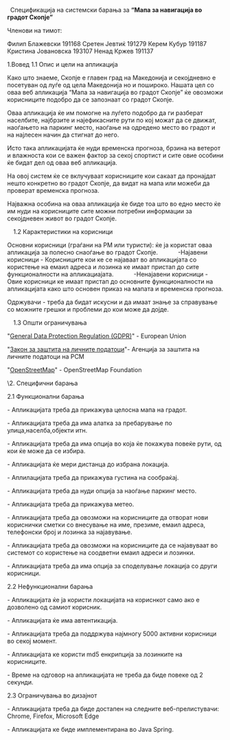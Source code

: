 ﻿










` `Спецификација на системски барања за 
**“Мапа за навигација во градот Скопје”**

Членови на тимот:

Филип Блажевски          191168
Сретен Јевтиќ                  191279
Керем Кубур                    191187
Кристина Јовановска     193107
Ненад Кржев                   191137










1.Вовед
1.1 Опис и цели на апликација

Како што знаеме, Скопје е главен град на Македонија и секојдневно е посетуван од луѓе од цела Македонија но и пошироко. Нашата цел со оваа веб апликација “Мапа за навигација во градот Скопје” ќе овозможи корисниците подобро да се запознаат со градот Скопје. 

Оваа апликација ќе им помогне на луѓето подобро да ги разберат населбите,  најбрзите и најефикасните рути по кој можат да се движат, наоѓањето на паркинг место, наоѓање на одредено место во градот и на најлесен начин да стигнат до него. 

Исто така апликацијата ќе нуди временска прогноза, брзина на ветерот и влажноста кои се важен фактор за секој спортист и сите овие особини ќе бидат дел од оваа веб апликација.

На овој систем ќе се вклучуваат корисниците кои сакаат да пронајдат нешто конкретно во градот Скопје, да видат на мапа или можеби да проверат временска прогноза.

Најважна особина на оваа апликација ќе биде тоа што во едно место ќе им нуди на корисниците сите можни потребни информации за секојдневен живот во градот Скопје.

`  `1.2 Карактеристики на корисници

Основни корисници (граѓани на РМ или туристи): ќе ја користат оваа апликација за полесно снаоѓање во градот Скопје.
`      `-Најавени корисници - Корисниците кои ке се најаваат во апликацијата со користење на емаил адреса и лозинка ке имаат пристап до сите функционалности на апликациајата.
`      `-Ненајавени корисници - Овие корисници ке имаат пристап до основните функционалности на апликацијата како што основен приказ на мапата и временска прогноза.

Одржувачи - треба да бидат искусни и да имаат знање за справување со можните грешки и проблеми до кои може да дојде. 

`  `1.3 Општи ограничувања

"[General Data Protection Regulation (GDPR)](https://gdpr-info.eu/)" - European Union

"[Закон за заштита на личните податоци](https://dzlp.mk/sites/default/files/u4/zakon_za_zastita_na_licnite_podatoci.pdf)"- Агенција за заштита на личните податоци на РСМ

"[OpenStreetMap](https://www.openstreetmap.org/)" - OpenStreetMap Foundation

\2. Специфични барања

2.1 Функционални барања

\- Апликацијата треба да прикажува целосна мапа на градот.

\- Апликацијата треба да има алатка за пребарување по улица,населба,објекти итн.

\- Апликацијата треба да има опција во која ќе покажува повеќе рути, од кои ќе може да се избира.

\- Апликацијата ќе мери дистанца до избрана локација.

\- Аплилацијата треба да прикажува густина на сообраќај.

\- Апликацијата треба да нуди опција за наоѓање паркинг место.

\- Апликацијата треба да прикажува метео.

\- Апликацијата треба да овозможи на корисниците да отворат нови кориснички сметки со внесување на име, презиме, емаил адреса, телефонски број и лозинка за најавување.

\- Апликацијата треба да овозможи на корисниците да се најавуваат во системот со користење на соодветни емаил адреси и лозинки.

\- Апликацијата треба да има опција за споделување локација со други корисници.

2.2 Нефункционални барања

\- Апликацијата ќе ја користи локацијата на кориснкот само ако е дозволено од самиот корисник.

\- Апликацијата ќе има автентикација.

\- Апликацијата треба да поддржува најмногу 5000 активни корисници во секој момент.

\- Апликацијата ке користи md5 енкрипција за лозинките на корисниците.

\- Време на одговор на апликацијата не треба да биде повеке од 2 секунди.

2.3 Ограничувања во дизајнот

\- Апликацијата треба да биде достапен на следните веб-прелистувачи: 
`            `Chrome, Firefox, Microsoft Edge

\- Апликацијата ке биде имплементирана во Java Spring.

